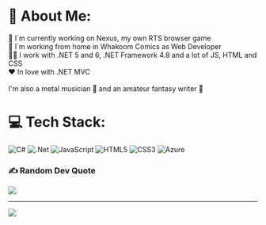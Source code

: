 # 💫 About Me:
🚀 I´m currently working on Nexus, my own RTS browser game<br>🏡 I´m working from home in Whakoom Comics as Web Developer<br>👨‍💻 I work with .NET 5 and 6, .NET Framework 4.8 and a lot of JS, HTML and CSS<br>❤️ In love with .NET MVC<br><br>I'm also a metal musician 🤘 and an amateur fantasy writer 📜


# 💻 Tech Stack:
![C#](https://img.shields.io/badge/c%23-%23239120.svg?style=for-the-badge&logo=c-sharp&logoColor=white) ![.Net](https://img.shields.io/badge/.NET-5C2D91?style=for-the-badge&logo=.net&logoColor=white) ![JavaScript](https://img.shields.io/badge/javascript-%23323330.svg?style=for-the-badge&logo=javascript&logoColor=%23F7DF1E) ![HTML5](https://img.shields.io/badge/html5-%23E34F26.svg?style=for-the-badge&logo=html5&logoColor=white) ![CSS3](https://img.shields.io/badge/css3-%231572B6.svg?style=for-the-badge&logo=css3&logoColor=white) ![Azure](https://img.shields.io/badge/azure-%230072C6.svg?style=for-the-badge&logo=azure-devops&logoColor=white)

### ✍️ Random Dev Quote
![](https://quotes-github-readme.vercel.app/api?type=horizontal&theme=merko)

---
[![](https://visitcount.itsvg.in/api?id=kash07-omp&icon=0&color=0)](https://visitcount.itsvg.in)

<!-- Proudly created with GPRM ( https://gprm.itsvg.in ) -->
